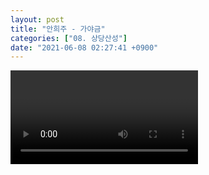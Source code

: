 ```yaml
---
layout: post
title: "안희주 - 가야금"
categories: ["08. 상당산성"]
date: "2021-06-08 02:27:41 +0900"
---
```

<video class="post-video" controls>

    <source src='{{ "assets/videos/08. 상당산성/02.mp4" | relative_url }}'
            type="video/mp4">

    Sorry, your browser doesn't support embedded videos.
</video>
